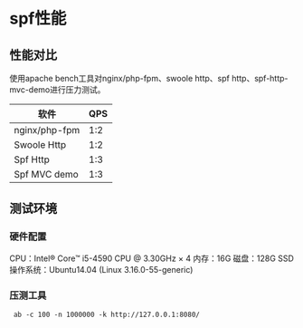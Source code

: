 # spf性能
## 性能对比
使用apache bench工具对nginx/php-fpm、swoole http、spf http、spf-http-mvc-demo进行压力测试。

| 软件 | QPS |
| -- | -- |
| nginx/php-fpm  | 1:2 |
| Swoole Http    | 1:2 |
| Spf Http       | 1:3 |
| Spf MVC demo   | 1:3 |

## 测试环境
### 硬件配置
CPU：Intel® Core™ i5-4590 CPU @ 3.30GHz × 4
内存：16G
磁盘：128G SSD
操作系统：Ubuntu14.04 (Linux 3.16.0-55-generic)

### 压测工具

```shell
 ab -c 100 -n 1000000 -k http://127.0.0.1:8080/
```